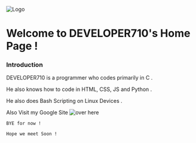 ![Logo](/logo.ico)

# Welcome to DEVELOPER710's Home Page !

### Introduction

DEVELOPER710 is a programmer who codes primarily in C .

He also knows how to code in HTML, CSS, JS and Python .

He also does Bash Scripting on Linux Devices .

Also Visit my Google Site ![over here](https://sites.google.com/view/DEVELOPER710)

`BYE for now !`

`Hope we meet Soon !`
